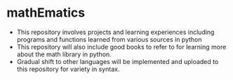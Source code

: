 # mathEmatics

- This repository involves projects and learning experiences including programs and functions learned from various sources in python 
- This repository will also include good books to refer to for learning more about the math library in python.
- Gradual shift to other languages will be implemented and uploaded to this repository for variety in syntax.
